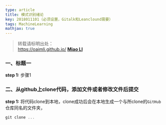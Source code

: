 ```yaml
---
type: article
title: 模式识别绪论
key: 2018011101（必须设置，Gitalk和Leanclound需要）
tags: MachineLearning
mathjax: true
---
```


>转载请标明出处：  
>https://oaimli.github.io/ [**Miao LI**](https://oaimli.github.io)
>

### [](#header-1)一、标题一

**step 1:** 步骤1



### [](#header-2)二、从github上clone代码，添加文件或者修改文件后提交

**step 1:** 将代码clone到本地，clone成功后会在本地生成一个与所clone的`GitHub`仓库同名的文件夹，

```js
git clone ...
```
